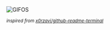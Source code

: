 <div align="justify">
<picture>
    <source media="(prefers-color-scheme: dark)" srcset="https://i.ibb.co/VWRVpSb1/output-gif.gif">
    <source media="(prefers-color-scheme: light)" srcset="https://i.ibb.co/VWRVpSb1/output-gif.gif">
    <img alt="GIFOS" src="https://i.ibb.co/VWRVpSb1/output-gif.gif">
</picture>

<sub><i>inspired from [x0rzavi/github-readme-terminal](https://github.com/x0rzavi/github-readme-terminal)</i></sub>

</div>

<!-- Image deletion URL: https://ibb.co/kgjK68z7/c6f96d831b8d53462f9a36438444ed11 -->